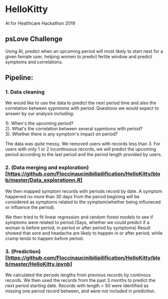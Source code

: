 # HelloKitty
AI for Healthcare Hackathon 2019

## psLove Challenge
Using AI, predict when an upcoming period will most likely to start next for a given female user, helping women to predict fertile window and predict symptoms and correlations.

## Pipeline:

### 1. Data cleaning   

We would like to use the data to predict the next period time and also the correlation between sypmtoms with period. Questions we would expect to answer by our analysis including:

1). When's the upcoming period?   
2). What's the correlation between several sypmtoms with period?   
3). Whether there is any symptom's impact on period?   

The data was quite messy. We removed users with records less than 3. For users with only 1 or 2 incontinuous records, we will predict the upcoming period according to the last period and the period length provided by users. 


### 2. (Data merging and exploration)[https://github.com/Floccinaucinibilipilification/HelloKitty/blob/master/Data_explorationn.R]

We then mapped symptom records with periods record by date. A symptom happened no more than 30 days from the period begining will be considered as symptoms related to the symptom(whether being influneced or influence the period).

We then tried to fit linear regression and random forest models to see if symptoms were related to period.(Says, whether we could predict if a woman is before period, in period or after period by symptoms)
Result showed that sore and headache are likely to happen in or after period, while cramp tends to happen before period.

### 3. (Prediction)[https://github.com/Floccinaucinibilipilification/HelloKitty/blob/master/HelloKitty.ipynb] 

We calculated the periods lengths from previous records by continous records. We then used the records from the past 3 months to predict the next period starting date. Records with length > 50 were identified as missing one period record between, and were not included in prediction.
